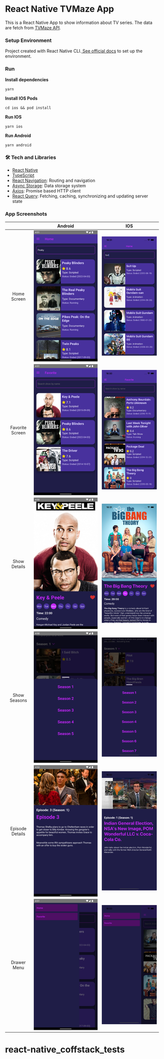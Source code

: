 # React Native TVMaze App

This is a React Native App to show information about TV series. The data are fetch from [TVMaze API](https://www.tvmaze.com/api).

### Setup Environment

Project created with React Native CLI.[ See official docs](https://reactnative.dev/docs/environment-setup) to set up the environment.

### Run

**Install dependencies**

```
yarn
```

**Install IOS Pods**

```
cd ios && pod install
```

**Run IOS**

```
yarn ios
```

**Run Android**

```
yarn android
```

### 🛠 Tech and Libraries

- [React Native](https://reactnative.dev/)
- [TypeScript](https://www.typescriptlang.org/)
- [React Navigation](https://reactnavigation.org/): Routing and navigation
- [Async Storage](https://react-native-async-storage.github.io/async-storage/): Data storage system
- [Axios](https://github.com/axios/axios): Promise based HTTP client
- [React Query](https://react-query.tanstack.com/): Fetching, caching, synchronizing and updating server state

### App Screenshots

|                 |                   Android                    |                   IOS                    |
| :-------------: | :------------------------------------------: | :--------------------------------------: |
|   Home Screen   |   ![](docs/images/android/home-screen.png)   |   ![](docs/images/ios/home-screen.png)   |
| Favorite Screen | ![](docs/images/android/favorite-screen.png) | ![](docs/images/ios/favorite-screen.png) |
|  Show Details   |  ![](docs/images/android/show-details.png)   |  ![](docs/images/ios/show-details.png)   |
|  Show Seasons   |   ![](docs/images/android/show-season.png)   |   ![](docs/images/ios/show-season.png)   |
| Episode Details | ![](docs/images/android/episode-details.png) | ![](docs/images/ios/episode-details.png) |
|   Drawer Menu   |   ![](docs/images/android/drawer-menu.png)   |   ![](docs/images/ios/drawer-menu.png)   |
# react-native_coffstack_tests

